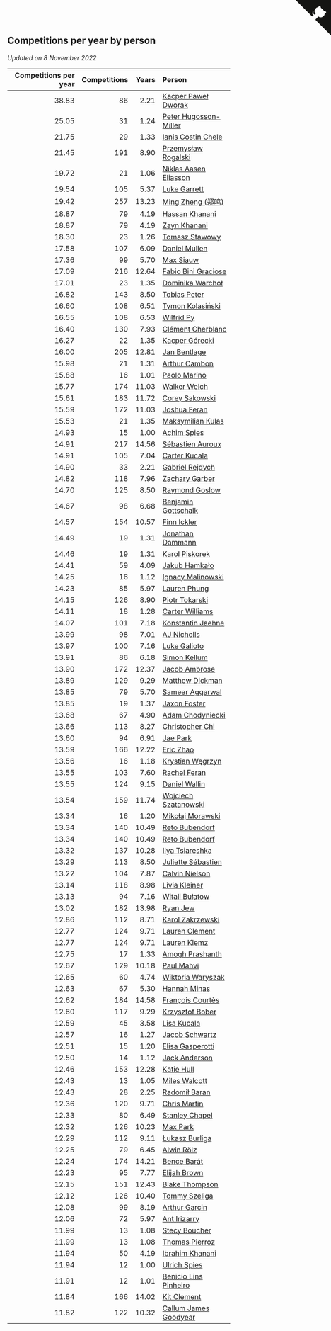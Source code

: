 ## Competitions per year by person

*Updated on  8 November 2022*

| Competitions per year | Competitions | Years | Person |
| ---: | ---: | ---: | :--- |
| 38.83 | 86 | 2.21 | [Kacper Paweł Dworak](https://www.worldcubeassociation.org/persons/2020DWOR01) |
| 25.05 | 31 | 1.24 | [Peter Hugosson-Miller](https://www.worldcubeassociation.org/persons/2021HUGO01) |
| 21.75 | 29 | 1.33 | [Ianis Costin Chele](https://www.worldcubeassociation.org/persons/2021CHEL01) |
| 21.45 | 191 | 8.90 | [Przemysław Rogalski](https://www.worldcubeassociation.org/persons/2013ROGA02) |
| 19.72 | 21 | 1.06 | [Niklas Aasen Eliasson](https://www.worldcubeassociation.org/persons/2021ELIA01) |
| 19.54 | 105 | 5.37 | [Luke Garrett](https://www.worldcubeassociation.org/persons/2017GARR05) |
| 19.42 | 257 | 13.23 | [Ming Zheng (郑鸣)](https://www.worldcubeassociation.org/persons/2009ZHEN11) |
| 18.87 | 79 | 4.19 | [Hassan Khanani](https://www.worldcubeassociation.org/persons/2018KHAN26) |
| 18.87 | 79 | 4.19 | [Zayn Khanani](https://www.worldcubeassociation.org/persons/2018KHAN28) |
| 18.30 | 23 | 1.26 | [Tomasz Stawowy](https://www.worldcubeassociation.org/persons/2021STAW01) |
| 17.58 | 107 | 6.09 | [Daniel Mullen](https://www.worldcubeassociation.org/persons/2016MULL04) |
| 17.36 | 99 | 5.70 | [Max Siauw](https://www.worldcubeassociation.org/persons/2017SIAU02) |
| 17.09 | 216 | 12.64 | [Fabio Bini Graciose](https://www.worldcubeassociation.org/persons/2010GRAC02) |
| 17.01 | 23 | 1.35 | [Dominika Warchoł](https://www.worldcubeassociation.org/persons/2021WARC01) |
| 16.82 | 143 | 8.50 | [Tobias Peter](https://www.worldcubeassociation.org/persons/2014PETE03) |
| 16.60 | 108 | 6.51 | [Tymon Kolasiński](https://www.worldcubeassociation.org/persons/2016KOLA02) |
| 16.55 | 108 | 6.53 | [Wilfrid Py](https://www.worldcubeassociation.org/persons/2016PYWI01) |
| 16.40 | 130 | 7.93 | [Clément Cherblanc](https://www.worldcubeassociation.org/persons/2014CHER05) |
| 16.27 | 22 | 1.35 | [Kacper Górecki](https://www.worldcubeassociation.org/persons/2021GORE01) |
| 16.00 | 205 | 12.81 | [Jan Bentlage](https://www.worldcubeassociation.org/persons/2010BENT01) |
| 15.98 | 21 | 1.31 | [Arthur Cambon](https://www.worldcubeassociation.org/persons/2021CAMB01) |
| 15.88 | 16 | 1.01 | [Paolo Marino](https://www.worldcubeassociation.org/persons/2021MARI04) |
| 15.77 | 174 | 11.03 | [Walker Welch](https://www.worldcubeassociation.org/persons/2011WELC01) |
| 15.61 | 183 | 11.72 | [Corey Sakowski](https://www.worldcubeassociation.org/persons/2011SAKO01) |
| 15.59 | 172 | 11.03 | [Joshua Feran](https://www.worldcubeassociation.org/persons/2011FERA01) |
| 15.53 | 21 | 1.35 | [Maksymilian Kulas](https://www.worldcubeassociation.org/persons/2021KULA02) |
| 14.93 | 15 | 1.00 | [Achim Spies](https://www.worldcubeassociation.org/persons/2021SPIE01) |
| 14.91 | 217 | 14.56 | [Sébastien Auroux](https://www.worldcubeassociation.org/persons/2008AURO01) |
| 14.91 | 105 | 7.04 | [Carter Kucala](https://www.worldcubeassociation.org/persons/2015KUCA01) |
| 14.90 | 33 | 2.21 | [Gabriel Rejdych](https://www.worldcubeassociation.org/persons/2020REJD01) |
| 14.82 | 118 | 7.96 | [Zachary Garber](https://www.worldcubeassociation.org/persons/2014GARB01) |
| 14.70 | 125 | 8.50 | [Raymond Goslow](https://www.worldcubeassociation.org/persons/2014GOSL01) |
| 14.67 | 98 | 6.68 | [Benjamin Gottschalk](https://www.worldcubeassociation.org/persons/2016GOTT01) |
| 14.57 | 154 | 10.57 | [Finn Ickler](https://www.worldcubeassociation.org/persons/2012ICKL01) |
| 14.49 | 19 | 1.31 | [Jonathan Dammann](https://www.worldcubeassociation.org/persons/2021DAMM01) |
| 14.46 | 19 | 1.31 | [Karol Piskorek](https://www.worldcubeassociation.org/persons/2021PISK01) |
| 14.41 | 59 | 4.09 | [Jakub Hamkało](https://www.worldcubeassociation.org/persons/2018HAMK01) |
| 14.25 | 16 | 1.12 | [Ignacy Malinowski](https://www.worldcubeassociation.org/persons/2021MALI02) |
| 14.23 | 85 | 5.97 | [Lauren Phung](https://www.worldcubeassociation.org/persons/2016PHUN02) |
| 14.15 | 126 | 8.90 | [Piotr Tokarski](https://www.worldcubeassociation.org/persons/2013TOKA01) |
| 14.11 | 18 | 1.28 | [Carter Williams](https://www.worldcubeassociation.org/persons/2021WILL06) |
| 14.07 | 101 | 7.18 | [Konstantin Jaehne](https://www.worldcubeassociation.org/persons/2015JAEH01) |
| 13.99 | 98 | 7.01 | [AJ Nicholls](https://www.worldcubeassociation.org/persons/2015NICH04) |
| 13.97 | 100 | 7.16 | [Luke Galioto](https://www.worldcubeassociation.org/persons/2015GALI02) |
| 13.91 | 86 | 6.18 | [Simon Kellum](https://www.worldcubeassociation.org/persons/2016KELL12) |
| 13.90 | 172 | 12.37 | [Jacob Ambrose](https://www.worldcubeassociation.org/persons/2010AMBR01) |
| 13.89 | 129 | 9.29 | [Matthew Dickman](https://www.worldcubeassociation.org/persons/2013DICK01) |
| 13.85 | 79 | 5.70 | [Sameer Aggarwal](https://www.worldcubeassociation.org/persons/2017AGGA01) |
| 13.85 | 19 | 1.37 | [Jaxon Foster](https://www.worldcubeassociation.org/persons/2021FOST01) |
| 13.68 | 67 | 4.90 | [Adam Chodyniecki](https://www.worldcubeassociation.org/persons/2017CHOD02) |
| 13.66 | 113 | 8.27 | [Christopher Chi](https://www.worldcubeassociation.org/persons/2014CHIC01) |
| 13.60 | 94 | 6.91 | [Jae Park](https://www.worldcubeassociation.org/persons/2015PARK24) |
| 13.59 | 166 | 12.22 | [Eric Zhao](https://www.worldcubeassociation.org/persons/2010ZHAO19) |
| 13.56 | 16 | 1.18 | [Krystian Węgrzyn](https://www.worldcubeassociation.org/persons/2021WEGR01) |
| 13.55 | 103 | 7.60 | [Rachel Feran](https://www.worldcubeassociation.org/persons/2015FERA01) |
| 13.55 | 124 | 9.15 | [Daniel Wallin](https://www.worldcubeassociation.org/persons/2013WALL03) |
| 13.54 | 159 | 11.74 | [Wojciech Szatanowski](https://www.worldcubeassociation.org/persons/2011SZAT01) |
| 13.34 | 16 | 1.20 | [Mikołaj Morawski](https://www.worldcubeassociation.org/persons/2021MORA01) |
| 13.34 | 140 | 10.49 | [Reto Bubendorf](https://www.worldcubeassociation.org/persons/2012BUBE01) |
| 13.34 | 140 | 10.49 | [Reto Bubendorf](https://www.worldcubeassociation.org/persons/2012BUBE01) |
| 13.32 | 137 | 10.28 | [Ilya Tsiareshka](https://www.worldcubeassociation.org/persons/2012TERE01) |
| 13.29 | 113 | 8.50 | [Juliette Sébastien](https://www.worldcubeassociation.org/persons/2014SEBA01) |
| 13.22 | 104 | 7.87 | [Calvin Nielson](https://www.worldcubeassociation.org/persons/2014NIEL03) |
| 13.14 | 118 | 8.98 | [Livia Kleiner](https://www.worldcubeassociation.org/persons/2013KLEI03) |
| 13.13 | 94 | 7.16 | [Witali Bułatow](https://www.worldcubeassociation.org/persons/2015BUAT01) |
| 13.02 | 182 | 13.98 | [Ryan Jew](https://www.worldcubeassociation.org/persons/2008JEWR01) |
| 12.86 | 112 | 8.71 | [Karol Zakrzewski](https://www.worldcubeassociation.org/persons/2014ZAKR01) |
| 12.77 | 124 | 9.71 | [Lauren Clement](https://www.worldcubeassociation.org/persons/2013KLEM01) |
| 12.77 | 124 | 9.71 | [Lauren Klemz](https://www.worldcubeassociation.org/persons/2013KLEM01) |
| 12.75 | 17 | 1.33 | [Amogh Prashanth](https://www.worldcubeassociation.org/persons/2021PRAS01) |
| 12.67 | 129 | 10.18 | [Paul Mahvi](https://www.worldcubeassociation.org/persons/2012MAHV01) |
| 12.65 | 60 | 4.74 | [Wiktoria Waryszak](https://www.worldcubeassociation.org/persons/2018WARY01) |
| 12.63 | 67 | 5.30 | [Hannah Minas](https://www.worldcubeassociation.org/persons/2017MINA04) |
| 12.62 | 184 | 14.58 | [François Courtès](https://www.worldcubeassociation.org/persons/2008COUR01) |
| 12.60 | 117 | 9.29 | [Krzysztof Bober](https://www.worldcubeassociation.org/persons/2013BOBE01) |
| 12.59 | 45 | 3.58 | [Lisa Kucala](https://www.worldcubeassociation.org/persons/2019KUCA01) |
| 12.57 | 16 | 1.27 | [Jacob Schwartz](https://www.worldcubeassociation.org/persons/2021SCHW01) |
| 12.51 | 15 | 1.20 | [Elisa Gasperotti](https://www.worldcubeassociation.org/persons/2021GASP01) |
| 12.50 | 14 | 1.12 | [Jack Anderson](https://www.worldcubeassociation.org/persons/2021ANDE05) |
| 12.46 | 153 | 12.28 | [Katie Hull](https://www.worldcubeassociation.org/persons/2010HULL01) |
| 12.43 | 13 | 1.05 | [Miles Walcott](https://www.worldcubeassociation.org/persons/2021WALC02) |
| 12.43 | 28 | 2.25 | [Radomił Baran](https://www.worldcubeassociation.org/persons/2020BARA02) |
| 12.36 | 120 | 9.71 | [Chris Martin](https://www.worldcubeassociation.org/persons/2013MART03) |
| 12.33 | 80 | 6.49 | [Stanley Chapel](https://www.worldcubeassociation.org/persons/2016CHAP04) |
| 12.32 | 126 | 10.23 | [Max Park](https://www.worldcubeassociation.org/persons/2012PARK03) |
| 12.29 | 112 | 9.11 | [Łukasz Burliga](https://www.worldcubeassociation.org/persons/2013BURL01) |
| 12.25 | 79 | 6.45 | [Alwin Rölz](https://www.worldcubeassociation.org/persons/2016ROLZ01) |
| 12.24 | 174 | 14.21 | [Bence Barát](https://www.worldcubeassociation.org/persons/2008BARA01) |
| 12.23 | 95 | 7.77 | [Elijah Brown](https://www.worldcubeassociation.org/persons/2015BROW03) |
| 12.15 | 151 | 12.43 | [Blake Thompson](https://www.worldcubeassociation.org/persons/2010THOM03) |
| 12.12 | 126 | 10.40 | [Tommy Szeliga](https://www.worldcubeassociation.org/persons/2012SZEL01) |
| 12.08 | 99 | 8.19 | [Arthur Garcin](https://www.worldcubeassociation.org/persons/2014GARC27) |
| 12.06 | 72 | 5.97 | [Ant Irizarry](https://www.worldcubeassociation.org/persons/2016IRIZ02) |
| 11.99 | 13 | 1.08 | [Stecy Boucher](https://www.worldcubeassociation.org/persons/2021BOUC01) |
| 11.99 | 13 | 1.08 | [Thomas Pierroz](https://www.worldcubeassociation.org/persons/2021PIER01) |
| 11.94 | 50 | 4.19 | [Ibrahim Khanani](https://www.worldcubeassociation.org/persons/2018KHAN27) |
| 11.94 | 12 | 1.00 | [Ulrich Spies](https://www.worldcubeassociation.org/persons/2021SPIE02) |
| 11.91 | 12 | 1.01 | [Benicio Lins Pinheiro](https://www.worldcubeassociation.org/persons/2021PINH01) |
| 11.84 | 166 | 14.02 | [Kit Clement](https://www.worldcubeassociation.org/persons/2008CLEM01) |
| 11.82 | 122 | 10.32 | [Callum James Goodyear](https://www.worldcubeassociation.org/persons/2012GOOD02) |


<a href="https://github.com/JustinTimeCuber/wca_statistics" class="github-corner" aria-label="View source on Github"><svg width="80" height="80" viewBox="0 0 250 250" style="fill:#151513; color:#fff; position: absolute; top: 0; border: 0; right: 0;" aria-hidden="true"><path d="M0,0 L115,115 L130,115 L142,142 L250,250 L250,0 Z"></path><path d="M128.3,109.0 C113.8,99.7 119.0,89.6 119.0,89.6 C122.0,82.7 120.5,78.6 120.5,78.6 C119.2,72.0 123.4,76.3 123.4,76.3 C127.3,80.9 125.5,87.3 125.5,87.3 C122.9,97.6 130.6,101.9 134.4,103.2" fill="currentColor" style="transform-origin: 130px 106px;" class="octo-arm"></path><path d="M115.0,115.0 C114.9,115.1 118.7,116.5 119.8,115.4 L133.7,101.6 C136.9,99.2 139.9,98.4 142.2,98.6 C133.8,88.0 127.5,74.4 143.8,58.0 C148.5,53.4 154.0,51.2 159.7,51.0 C160.3,49.4 163.2,43.6 171.4,40.1 C171.4,40.1 176.1,42.5 178.8,56.2 C183.1,58.6 187.2,61.8 190.9,65.4 C194.5,69.0 197.7,73.2 200.1,77.6 C213.8,80.2 216.3,84.9 216.3,84.9 C212.7,93.1 206.9,96.0 205.4,96.6 C205.1,102.4 203.0,107.8 198.3,112.5 C181.9,128.9 168.3,122.5 157.7,114.1 C157.9,116.9 156.7,120.9 152.7,124.9 L141.0,136.5 C139.8,137.7 141.6,141.9 141.8,141.8 Z" fill="currentColor" class="octo-body"></path></svg></a><style>.github-corner:hover .octo-arm{animation:octocat-wave 560ms ease-in-out}@keyframes octocat-wave{0%,100%{transform:rotate(0)}20%,60%{transform:rotate(-25deg)}40%,80%{transform:rotate(10deg)}}@media (max-width:500px){.github-corner:hover .octo-arm{animation:none}.github-corner .octo-arm{animation:octocat-wave 560ms ease-in-out}}</style>
